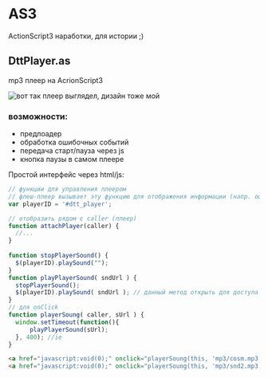 # AS3
ActionScript3 наработки, для истории ;)

## DttPlayer.as
mp3 плеер на AcrionScript3 

![вот так плеер выглядел, дизайн тоже мой](https://www.facebook.com/photo/download/?fbid=502801389911206&ext=1501361235&hash=AeT2lDML7j3mUobA)

### возможности:
* предлоадер 
* обработка ошибочных событий 
* передача старт/пауза через js
* кнопка паузы в самом плеере

Простой интерфейс через html/js:
  
  ```javascript
// функции для управления плеером
// флеш-плеер вызывает эту функцию для отображения информации (напр. ошибок)
var playerID = '#dtt_player'; 
  
// отобразить рядом с caller (плеер)
function attachPlayer(caller) {
	//...
} 
	
function stopPlayerSound() {
	$(playerID).playSound("");
}
function playPlayerSound( sndUrl ) {
	stopPlayerSound();
	$(playerID).playSound( sndUrl ); // данный метод открыть для доступа "извне"
}  
// для onClick
function playerSoung( caller, sUrl ) {
	window.setTimeout(function(){
		playPlayerSound(sUrl);
	}, 400); //ie
} 
```
```html
<a href="javascript:void(0);" onclick="playerSoung(this, 'mp3/cosm.mp3');return false;">Play Sound 1</a>
<a href="javascript:void(0);" onclick="playerSoung(this, 'mp3/snd2.mp3');return false;">Play Sound 2</a>
```
    
  
